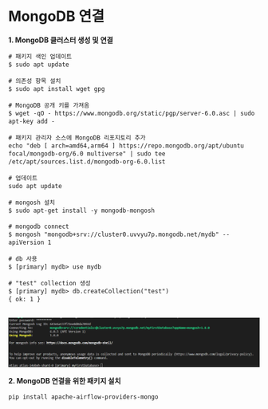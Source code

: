 # MongoDB 연결

**1. MongoDB 클러스터 생성 및 연결** 

```
# 패키지 색인 업데이트
$ sudo apt update

# 의존성 항목 설치
$ sudo apt install wget gpg

# MongoDB 공개 키를 가져옴
$ wget -qO - https://www.mongodb.org/static/pgp/server-6.0.asc | sudo apt-key add -

# 패키지 관리자 소스에 MongoDB 리포지토리 추가
echo "deb [ arch=amd64,arm64 ] https://repo.mongodb.org/apt/ubuntu focal/mongodb-org/6.0 multiverse" | sudo tee /etc/apt/sources.list.d/mongodb-org-6.0.list

# 업데이트
sudo apt update

# mongosh 설치
$ sudo apt-get install -y mongodb-mongosh

# mongodb connect
$ mongosh "mongodb+srv://cluster0.uvvyu7p.mongodb.net/mydb" --apiVersion 1

# db 사용
$ [primary] mydb> use mydb

# "test" collection 생성
$ [primary] mydb> db.createCollection("test")
{ ok: 1 }


```
<img src="./../image/9.png">

**2. MongoDB 연결을 위한 패키지 설치**

```bash
pip install apache-airflow-providers-mongo
```
